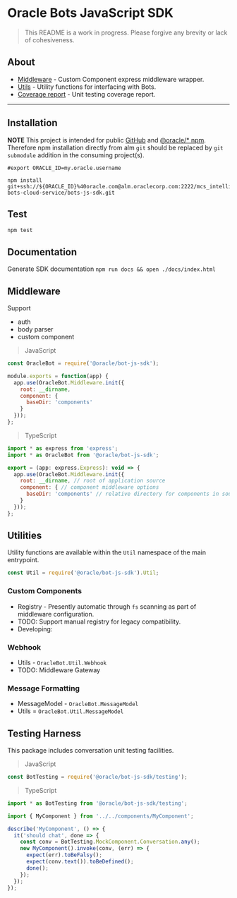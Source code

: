 # Oracle Bots JavaScript SDK

> This README is a work in progress. Please forgive any brevity or lack of cohesiveness.

## About

- [Middleware](#middleware) - Custom Component express middleware wrapper.
- [Utils](#utilities) - Utility functions for interfacing with Bots.
- [Coverage report](./COVERAGE.md) - Unit testing coverage report.

---

## Installation

**NOTE** This project is intended for public [GitHub](https://github.com/oracle/) and
[@oracle/* npm](https://www.npmjs.com/org/oracle). Therefore npm installation directly from
alm `git` should be replaced by `git submodule` addition in the consuming project(s).

```shell
#export ORACLE_ID=my.oracle.username

npm install git+ssh://${ORACLE_ID}%40oracle.com@alm.oraclecorp.com:2222/mcs_intelligent-bots-cloud-service/bots-js-sdk.git
```

## Test

`npm test`

## Documentation

Generate SDK documentation `npm run docs && open ./docs/index.html`

## Middleware

Support

- auth
- body parser
- custom component

> JavaScript

```javascript
const OracleBot = require('@oracle/bot-js-sdk');

module.exports = function(app) {
  app.use(OracleBot.Middleware.init({
    root: __dirname,
    component: {
      baseDir: 'components'
    }
  }));
};
```

> TypeScript

```javascript
import * as express from 'express';
import * as OracleBot from '@oracle/bot-js-sdk';

export = (app: express.Express): void => {
  app.use(OracleBot.Middleware.init({
    root: __dirname, // root of application source
    component: { // component middleware options
      baseDir: 'components' // relative directory for components in source
    }
  }));
};
```

## Utilities

Utility functions are available within the `Util` namespace of the main entrypoint. 

```javascript
const Util = require('@oracle/bot-js-sdk').Util;
```

### Custom Components

- Registry - Presently automatic through `fs` scanning as part of middleware configuration.
- TODO: Support manual registry for legacy compatibility.
- Developing:

### Webhook

- Utils - `OracleBot.Util.Webhook`
- TODO: Middleware Gateway

### Message Formatting

- MessageModel - `OracleBot.MessageModel`
- Utils = `OracleBot.Util.MessageModel`

## Testing Harness

This package includes conversation unit testing facilities. 

> JavaScript

```javascript
const BotTesting = require('@oracle/bot-js-sdk/testing');
```

> TypeScript

```javascript
import * as BotTesting from '@oracle/bot-js-sdk/testing';

import { MyComponent } from '../../components/MyComponent';

describe('MyComponent', () => {
  it('should chat', done => {
    const conv = BotTesting.MockComponent.Conversation.any();
    new MyComponent().invoke(conv, (err) => {
      expect(err).toBeFalsy();
      expect(conv.text()).toBeDefined();
      done();
    });
  });
});
```
